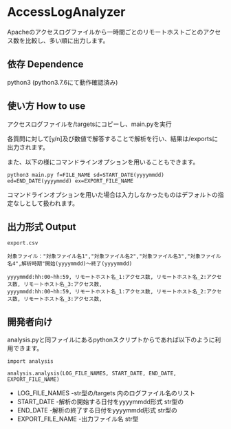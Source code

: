 # AccessLogAnalyzer
Apacheのアクセスログファイルから一時間ごとのリモートホストごとのアクセス数を比較し、多い順に出力します。 

## 依存 Dependence
python3 (python3.7.6にて動作確認済み)


## 使い方 How to use
アクセスログファイルを/targetsにコピーし、main.pyを実行 

各質問に対して[y/n]及び数値で解答することで解析を行い、結果は/exportsに出力されます。 

また、以下の様にコマンドラインオプションを用いることもできます。

```
python3 main.py f=FILE_NAME sd=START_DATE(yyyymmdd) ed=END_DATE(yyyymmdd) ex=EXPORT_FILE_NAME
```

コマンドラインオプションを用いた場合は入力しなかったものはデフォルトの指定なしとして扱われます。


## 出力形式 Output
```
export.csv

対象ファイル："対象ファイル名1","対象ファイル名2","対象ファイル名3","対象ファイル名4",解析時期"開始(yyyymmdd)〜終了(yyyymmdd)

yyyymmdd:hh:00~hh:59, リモートホスト名_1:アクセス数, リモートホスト名_2:アクセス数, リモートホスト名_3:アクセス数,
yyyymmdd:hh:00~hh:59, リモートホスト名_1:アクセス数, リモートホスト名_2:アクセス数, リモートホスト名_3:アクセス数,
```

## 開発者向け
analysis.pyと同ファイルにあるpythonスクリプトからであれば以下のように利用できます。


```
import analysis

analysis.analysis(LOG_FILE_NAMES, START_DATE, END_DATE, EXPORT_FILE_NAME)
```

* LOG_FILE_NAMES -str型の/targets 内のログファイル名のリスト
* START_DATE -解析の開始する日付をyyyymmdd形式 str型の
* END_DATE -解析の終了する日付をyyyymmdd形式 str型の
* EXPORT_FILE_NAME -出力ファイル名 str型
